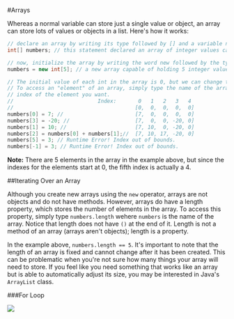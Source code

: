 #Arrays

Whereas a normal variable can store just a single value or object, an array can store lots of values or objects in a list. Here's how it works:

```java
// declare an array by writing its type followed by [] and a variable name
int[] numbers; // this statement declared an array of integer values called numbers

// now, initialize the array by writing the word new followed by the type and a number inside of []
numbers = new int[5]; // a new array capable of holding 5 integer values has been initialized

// The initial value of each int in the array is 0, but we can change the values.
// To access an "element" of an array, simply type the name of the array followed by [i], where i is the
// index of the element you want.
//                           Index:       0   1   2   3   4
//                                       [0,  0,  0,  0,  0]
numbers[0] = 7; //                       [7,  0,  0,  0,  0]
numbers[3] = -20; //                     [7,  0,  0, -20, 0]
numbers[1] = 10; //                      [7, 10,  0, -20, 0]
numbers[2] = numbers[0] + numbers[1];//  [7, 10, 17, -20, 0] 
numbers[5] = 3; // Runtime Error! Index out of bounds. 
numbers[-1] = 3; // Runtime Error! Index out of bounds.
```

**Note:** There are 5 elements in the array in the example above, but since the indexes for the elements start at 0, the fifth index is actually a 4.

##Iterating Over an Array

Although you create new arrays using the `new` operator, arrays are not objects and do not have methods. However, arrays do have a length property, which stores the number of elements in the array. To access this property, simply type `numbers.length` wehere `numbers` is the name of the array. Notice that length does not have `()` at the end of it. Length is not a method of an array (arrays aren't objects); length is a property.

In the example above, `numbers.length == 5`. It's important to note that the length of an array is fixed and cannot change after it has been created. This can be problematic when you're not sure how many things your array will need to store. If you feel like you need something that works like an array but is able to automatically adjust its size, you may be interested in Java's `ArrayList` class.

###For Loop




![](http://christensenacademy.org/img/signature.png)
